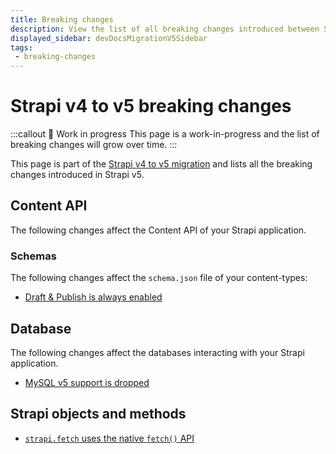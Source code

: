 ```yaml
---
title: Breaking changes
description: View the list of all breaking changes introduced between Strapi v4 and v5.
displayed_sidebar: devDocsMigrationV5Sidebar
tags:
 - breaking-changes
---
```


# Strapi v4 to v5 breaking changes

:::callout 🚧  Work in progress
This page is a work-in-progress and the list of breaking changes will grow over time.
:::

This page is part of the [Strapi v4 to v5 migration](/dev-docs/migration/v4-to-v5/introduction) and lists all the breaking changes introduced in Strapi v5.

## Content API

The following changes affect the Content API of your Strapi application.

### Schemas

The following changes affect the `schema.json` file of your content-types:

* [Draft & Publish is always enabled](/dev-docs/migration/v4-to-v5/breaking-changes/draft-and-publish-always-enabled)

## Database

The following changes affect the databases interacting with your Strapi application.

- [MySQL v5 support is dropped](/dev-docs/migration/v4-to-v5/breaking-changes/mysql5-unsupported)

## Strapi objects and methods

- [`strapi.fetch` uses the native `fetch()` API](/dev-docs/migration/v4-to-v5/breaking-changes/fetch)
